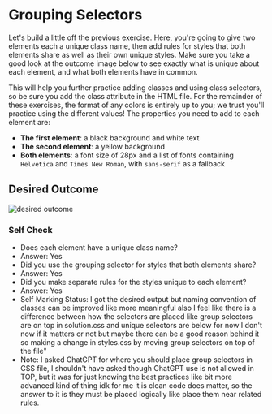 # Grouping Selectors

Let's build a little off the previous exercise. Here, you're going to give two elements each a unique class name, then add rules for styles that both elements share as well as their own unique styles. Make sure you take a good look at the outcome image below to see exactly what is unique about each element, and what both elements have in common.

This will help you further practice adding classes and using class selectors, so be sure you add the class attribute in the HTML file. For the remainder of these exercises, the format of any colors is entirely up to you; we trust you'll practice using the different values! The properties you need to add to each element are:

- **The first element**: a black background and white text
- **The second element**: a yellow background
- **Both elements**: a font size of 28px and a list of fonts containing `Helvetica` and `Times New Roman`, with `sans-serif` as a fallback

## Desired Outcome

![desired outcome](./desired-outcome.png)

### Self Check

- Does each element have a unique class name?
- Answer: Yes
- Did you use the grouping selector for styles that both elements share?
- Answer: Yes
- Did you make separate rules for the styles unique to each element?
- Answer: Yes
- Self Marking Status: I got the desired output but naming convention of classes can be improved like more meaningful also I feel like there is a difference between how the selectors are placed like group selectors are on top in solution.css and unique selectors are below for now I don't now if it matters or not but maybe there can be a good reason behind it so making a change in styles.css by moving group selectors on top of the file"
- Note: I asked ChatGPT for where you should place group selectors in CSS file, I shouldn't have asked though ChatGPT use is not allowed in TOP, but it was for just knowing the best practices like bit more advanced kind of thing idk for me it is clean code does matter, so the answer to it is they must be placed logically like place them near related rules.

